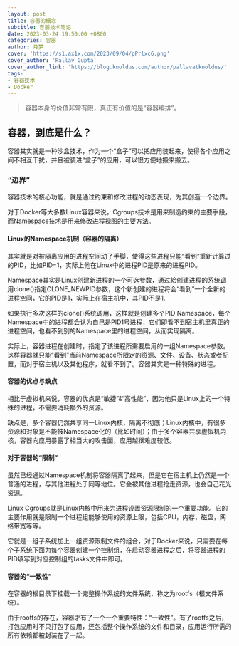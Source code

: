 ```yaml
---
layout: post
title: 容器的概念
subtitle: 容器技术笔记
date: 2023-03-24 19:50:00 +0800
categories: 容器
author: 月梦
cover: 'https://s1.ax1x.com/2023/09/04/pPrlxc6.png'
cover_author: 'Pallav Gupta'
cover_author_link: 'https://blog.knoldus.com/author/pallavatknoldus/'
tags:
- 容器技术  
- Docker
---
```



>容器本身的价值非常有限，真正有价值的是“容器编排”。

## 容器，到底是什么？
容器其实就是一种沙盒技术，作为一个“盒子”可以把应用装起来，使得各个应用之间不相互干扰，并且被装进“盒子”的应用，可以很方便地搬来搬去。  
### “边界”
容器技术的核心功能，就是通过约束和修改进程的动态表现，为其创造一个边界。  

对于Docker等大多数Linux容器来说，Cgroups技术是用来制造约束的主要手段，而Namespace技术是用来修改进程视图的主要方法。  
#### Linux的Namespace机制（容器的隔离）
其实就是对被隔离应用的进程空间动了手脚，使得这些进程只能“看到”重新计算过的PID，比如PID=1，实际上他在Linux中的进程PID是原来的进程PID。  

Namespace其实是Linux创建新进程的一个可选参数，通过給创建进程的系统调用clone()指定CLONE_NEWPID参数，这个新创建的进程将会“看到”一个全新的进程空间，它的PID是1，实际上在宿主机中，其PID不是1.  

如果执行多次这样的clone()系统调用，这样就是创建多个PID Namespace，每个Namespace中的进程都会认为自己是PID1号进程，它们即看不到宿主机里真正的进程空间，也看不到别的Namespace里的进程空间，从而实现隔离。  

实际上，容器进程在创建时，指定了该进程所需要启用的一组Namespace参数。这样容器就只能“看到”当前Namespace所限定的资源、文件、设备、状态或者配置，而对于宿主机以及其他程序，就看不到了。容器其实是一种特殊的进程。  
#### 容器的优点与缺点
相比于虚拟机来说，容器的优点是“敏捷”&“高性能”，因为他只是Linux上的一个特殊的进程，不需要消耗额外的资源。  

缺点是，多个容器仍然共享同一Linux内核，隔离不彻底；Linux内核中，有很多资源和对象是不能被Namespace化的（比如时间）；由于多个容器共享虚拟机内核，容器向应用暴露了相当大的攻击面，应用越狱难度较低。  
#### 对于容器的“限制”
虽然已经通过Namespace机制将容器隔离了起来，但是它在宿主机上仍然是一个普通的进程，与其他进程处于同等地位。它会被其他进程抢走资源，也会自己花光资源。  

Linux Cgroups就是Linux内核中用来为进程设置资源限制的一个重要功能。它的主要作用就是限制一个进程组能够使用的资源上限，包括CPU，内存，磁盘，网络带宽等等。  

它就是一组子系统加上一组资源限制文件的组合，对于Docker来说，只需要在每个子系统下面为每个容器创建一个控制组，在启动容器进程之后，将容器进程的PID填写到对应控制组的tasks文件中即可。
#### 容器的“一致性”
在容器的根目录下挂载一个完整操作系统的文件系统，称之为rootfs（根文件系统）。  

由于rootfs的存在，容器才有了一个一个重要特性：“一致性”。有了rootfs之后，打包应用时不只打包了应用，还包括整个操作系统的文件和目录，应用运行所需的所有依赖都被封装在了一起。
